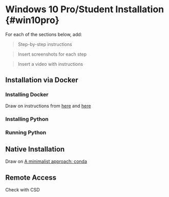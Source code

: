 # Windows 10 Pro/Student Installation {#win10pro}

For each of the sections below, add:

> Step-by-step instructions

> Insert screenshots for each step

> Insert a video with instructions

## Installation via Docker

### Installing Docker


Draw on instructions from [here](https://gdsl-ul.github.io/the_knowledge/docker.html) and [here](https://darribas.org/gds_env/guides/docker_install/)

### Installing Python

### Running Python


## Native Installation

Draw on [A minimalist approach: conda](http://darribas.org/gds19/software.html)

## Remote Access

Check with CSD
